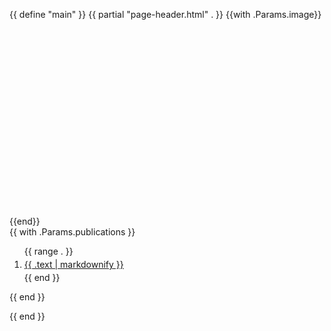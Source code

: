 {{ define "main" }} {{ partial "page-header.html" . }} {{with .Params.image}}
<section
    class="section"
    class="container"
    style="background-image:url({{ . | relURL }});background-position: 50% 50%; background-size: cover; background-repeat: no-repeat;height: 300px"
></section>
{{end}}
<section class="section">
    <div class="container">
        <div class="row justify-content-center align-items-center">
            <div class="col-lg-12 lead">
                {{ with .Params.publications }}
                <ol>
                    {{ range . }}
                    <li style="padding: 4px 0">
                        <a href="{{.url}}" title="{{ .text }}" target="_blank">{{ .text | markdownify }}</a>
                    </li>
                    {{ end }}
                </ol>
                {{ end }}
            </div>
        </div>
    </div>
</section>

{{ end }}
